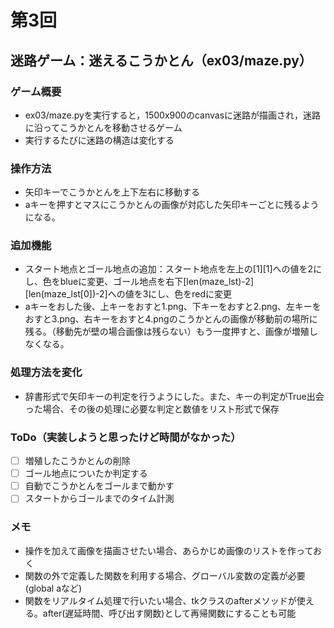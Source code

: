 # 第3回
## 迷路ゲーム：迷えるこうかとん（ex03/maze.py）
### ゲーム概要
- ex03/maze.pyを実行すると，1500x900のcanvasに迷路が描画され，迷路に沿ってこうかとんを移動させるゲーム
- 実行するたびに迷路の構造は変化する
### 操作方法
- 矢印キーでこうかとんを上下左右に移動する
- aキーを押すとマスにこうかとんの画像が対応した矢印キーごとに残るようになる。
### 追加機能
- スタート地点とゴール地点の追加：スタート地点を左上の[1][1]への値を2にし、色をblueに変更、ゴール地点を右下[len(maze_lst)-2][len(maze_lst[0])-2]への値を3にし、色をredに変更
- aキーをおした後、上キーをおすと1.png、下キーをおすと2.png、左キーをおすと3.png、右キーをおすと4.pngのこうかとんの画像が移動前の場所に残る。（移動先が壁の場合画像は残らない）もう一度押すと、画像が増殖しなくなる。

### 処理方法を変化
- 辞書形式で矢印キーの判定を行うようにした。また、キーの判定がTrue出会った場合、その後の処理に必要な判定と数値をリスト形式で保存

### ToDo（実装しようと思ったけど時間がなかった）
- [ ] 増殖したこうかとんの削除
- [ ] ゴール地点についたか判定する
- [ ] 自動でこうかとんをゴールまで動かす
- [ ] スタートからゴールまでのタイム計測
### メモ
- 操作を加えて画像を描画させたい場合、あらかじめ画像のリストを作っておく
- 関数の外で定義した関数を利用する場合、グローバル変数の定義が必要(global aなど)
- 関数をリアルタイム処理で行いたい場合、tkクラスのafterメソッドが使える。after(遅延時間、呼び出す関数)として再帰関数にすることも可能